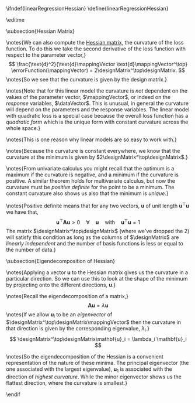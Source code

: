 \ifndef{linearRegressionHessian}
\define{linearRegressionHessian}

\editme

\subsection{Hessian Matrix}

\notes{We can also compute the [Hessian matrix](https://en.wikipedia.org/wiki/Hessian_matrix), the curvature of the loss function. To do this we take the second derivative of the loss function with respect to the parameter vector,}
$$
\frac{\text{d}^2}{\text{d}\mappingVector \text{d}\mappingVector^\top} \errorFunction(\mappingVector) = 2\designMatrix^\top\designMatrix.
$$
\notes{So we see that the curvature is given by the design matrix.}

\notes{Note that for this linear model the curvature is *not* dependent on the values of the parameter vector, $\mappingVector$, or indeed on the *response* variables, $\dataVector$. This is unusual, in general the curvature will depend on the parameters and the response variables. The linear model with quadratic loss is a special case because the overall loss function has a *quadratic form* which is the unique form with constant curvature across the whole space.}

\notes{This is one reason why linear models are so easy to work with.}

\notes{Because the curvature is constant everywhere, we know that the curvature at the minimum is given by $2\designMatrix^\top\designMatrix$.}

\notes{From univariate calculus you might recall that the optimum is a maximum if the curvature is negative, and a minimum if the curvature is positive. A similar theorem holds for multivariate calculus, but now the curvature must be *positive definite* for the point to be a minimum. The constant curvature also shows us also that the minimum is *unique*.}

\notes{Positive definite means that for any two vectors, $\mathbf{u}$ of unit length $\mathbf{u}^\top\mathbf{u}$ we have that,
$$
\mathbf{u}^\top\mathbf{A} \mathbf{u} > 0 \quad \forall \quad \mathbf{u} \quad \text{with}\quad \mathbf{u}^\top\mathbf{u}=1
$$
The matrix $\designMatrix^\top\designMatrix$ (where we've dropped the 2) will satisfy this condition as long as the columns of $\designMatrix$ are *linearly independent* and the number of basis functions is less or equal to the number of data.}

\subsection{Eigendecomposition of Hessian}

\notes{Applying a vector $\mathbf{u}$ to the Hessian matrix gives us the curvature in a particular direction. So we can use this to look at the shape of the minimum by projecting onto the different directions, $\mathbf{u}$.}

\notes{Recall the eigendecomposition of a matrix,}
$$
\mathbf{A}\mathbf{u} = \lambda\mathbf{u}
$$
\notes{If we allow $\mathbf{u}_i$ to be an *eigenvector* of $\designMatrix^\top\designMatrix\mappingVector$ then the curvature in that direction is given by the corresponding eigenvalue, $\lambda_i$.}
$$
\designMatrix^\top\designMatrix\mathbf{u}_i = \lambda_i \mathbf{u}_i
$$

\notes{So the eigendecomposition of the Hessian is a convenient representation of the nature of these minima. The principal eigenvector (the one associated with the largest eigenvalue), $\mathbf{u}_1$ is associated with the direction of *highest curvature*. While the minor eigenvector shows us the flattest direction, where the  curvature is smallest.}

\endif

